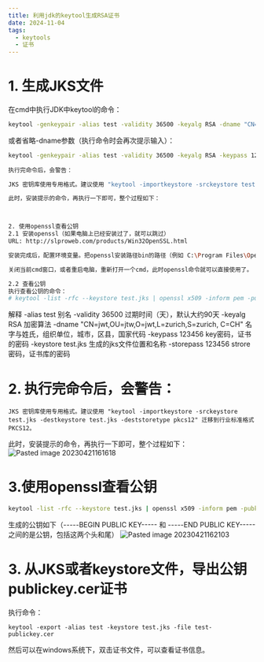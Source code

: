 ```yaml
---
title: 利用jdk的keytool生成RSA证书
date: 2024-11-04
tags:
  - keytools
  - 证书
---
```

# 1. 生成JKS文件
在cmd中执行JDK中keytool的命令：
```bash
keytool -genkeypair -alias test -validity 36500 -keyalg RSA -dname "CN=jwt,OU=jtw,O=jwt,L=zurich,S=zurich, C=CH" -keypass 123456 -keystore test.keystore -storepass 123456
```

或者省略-dname参数（执行命令时会再次提示输入）：
```bash
keytool -genkeypair -alias test -validity 36500 -keyalg RSA -keypass 123456 -keystore test.jks -storepass 123456
 
执行完命令后，会警告：

JKS 密钥库使用专用格式。建议使用 "keytool -importkeystore -srckeystore test.jks -destkeystore test.jks -deststoretype pkcs12" 迁移到行业标准格式 PKCS12。

此时，安装提示的命令，再执行一下即可，整个过程如下：



2. 使用openssl查看公钥
2.1 安装openssl（如果电脑上已经安装过了，就可以跳过）
URL: http://slproweb.com/products/Win32OpenSSL.html

安装完成后，配置环境变量。把openssl安装路径bin的路径（例如 C:\Program Files\OpenSSL-Win64\bin）加入到操作系统的系统环境变量Path中。

关闭当前cmd窗口，或者重启电脑，重新打开一个cmd，此时openssl命令就可以直接使用了。

2.2 查看公钥
执行查看公钥的命令：
# keytool -list -rfc --keystore test.jks | openssl x509 -inform pem -pubkey
```


解释
	-alias test              别名
	 -validity 36500          过期时间（天），默认大约90天
	 -keyalg RSA              加密算法
	 -dname "CN=jwt,OU=jtw,O=jwt,L=zurich,S=zurich, C=CH"  名字与姓氏，组织单位，城市，区县，国家代码
	-keypass 123456          key密码，证书的密码
	-keystore test.jks       生成的jks文件位置和名称
	-storepass 123456        strore密码，证书库的密码



# 2. 执行完命令后，会警告：
`JKS 密钥库使用专用格式。建议使用 "keytool -importkeystore -srckeystore test.jks -destkeystore test.jks -deststoretype pkcs12" 迁移到行业标准格式 PKCS12。`

此时，安装提示的命令，再执行一下即可，整个过程如下：
![Pasted image 20230421161618](https://gitee.com/isfoolboy/image/raw/master/202411061020114.png)

# 3.使用openssl查看公钥
```bash
keytool -list -rfc --keystore test.jks | openssl x509 -inform pem -pubkey
```
生成的公钥如下（-----BEGIN PUBLIC KEY----- 和 -----END PUBLIC KEY----- 之间的是公钥，包括这两个头和尾）
![Pasted image 20230421162103](https://gitee.com/isfoolboy/image/raw/master/202411061020744.png)
# 3. 从JKS或者keystore文件，导出公钥publickey.cer证书
执行命令：
```
keytool -export -alias test -keystore test.jks -file test-publickey.cer
```
然后可以在windows系统下，双击证书文件，可以查看证书信息。
